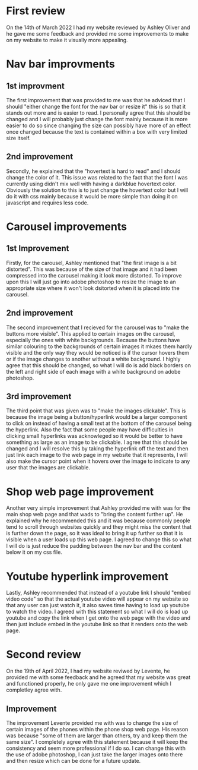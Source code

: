 # First review

On the 14th of March 2022 I had my website reviewed by Ashley Oliver and he gave me some feedback and provided me some improvements to make on my website to make it visually more appealing.

# Nav bar improvments

## 1st improvment

The first improvement that was provided to me was that he adviced that I should "either change the font for the nav bar or resize it" this is so that it stands out more and is easier to read. I personally agree that this should be changed and I will probably just change the font mainly because it is more easier to do so since changing the size can possibly have more of an effect once changed because the text is contained within a box with very limited size itself.

## 2nd improvement

Secondly, he explained that the "hovertext is hard to read" and I should change the color of it. This issue was related to the fact that the font I was currently using didn't mix well with having a darkblue hovertext color. Obviously the solution to this is to just change the hovertext color but I will do it with css mainly because it would be more simple than doing it on javascript and requires less code.

# Carousel improvements 

## 1st Improvement

Firstly, for the carousel, Ashley mentioned that "the first image is a bit distorted". This was because of the size of that image and it had been compressed into the carousel making it look more distorted. To improve upon this I will just go into adobe photoshop to resize the image to an appropriate size where it won't look dsitorted when it is placed into the carousel.
 
## 2nd improvement

The second improvement that I recieved for the carousel was to "make the buttons more visible". This applied to certain images on the carousel, especially the ones with white backgrounds. Because the buttons have similar colouring to the backgrounds of certain images it mkaes them hardly visible and the only way they would be noticed is if the cursor hovers them or if the image changes to another without a white background. I highly agree that this should be changed, so what I will do is add black borders on the left and right side of each image with a white background on adobe photoshop. 

## 3rd improvement 

The third point that was given was to "make the images clickable". This is because the image being a button/hyperlink would be a larger component to click on instead of having a small text at the bottom of the carousel being the hyperlink. Also the fact that some people may have difficulties in clicking small hyperlinks was acknowleged so it would be better to have something as large as an image to be clickable. I agree that this should be changed and I will resolve this by taking the hyperlink off the text and then just link each image to the web page in my website that it represents, I will also make the cursor point when it hovers over the image to indicate to any user that the images are clickable.

# Shop web page improvement

Another very simple improvement that Ashley provided me with was for the main shop web page and that wads to "bring the content further up". He explained why he recommended this and it was because commonly people tend to scroll through websites quickly and they might miss the content that is further down the page, so it was ideal to bring it up further so that it is visible when a user loads up this web page. I agreed to change this so what I will do is just reduce the padding between the nav bar and the content below it on my css file. 

# Youtube hyperlink improvement

Lastly, Ashley recommended that instead of a youtube link I should "embed video code" so that the actual youtube video will appear on my website so that any user can just watch it, it also saves time having to load up youtube to watch the video. I agreed with this statement so what I will do is load up youtube and copy the link when I get onto the web page with the video and then just include embed in the youtube link so that it renders onto the web page.

# Second review

On the 19th of April 2022, I had my website reviwed by Levente, he provided me with some feedback and he agreed that my website was great and functioned properly, he only gave me one improvement which I completley agree with.

## Improvement 

The improvement Levente provided me with was to change the size of certain images of the phones within the phone shop web page. His reason was because "some of them are larger than others, try and keep them the same size". I completely agree with this statement because it will keep the consistency and seem more professional if I do so. I can change this with the use of adobe photoshop, I can just take the larger images onto there and then resize which can be done for a future update.





